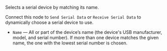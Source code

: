 Selects a serial device by matching its name.

Connect this node to `Send Serial Data` or `Receive Serial Data` to dynamically choose a serial device to use.

   - `Name` — All or part of the device’s name (the device's USB manufacturer, model, and serial number). If more than one device matches the given name, the one with the lowest serial number is chosen.
